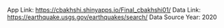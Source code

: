 App Link: https://cbakhshi.shinyapps.io/Final_cbakhshi01/
Data Link: https://earthquake.usgs.gov/earthquakes/search/
Data Source Year: 2020
